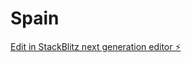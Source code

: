 # Spain

[Edit in StackBlitz next generation editor ⚡️](https://stackblitz.com/~/github.com/AllinS11/Spain)